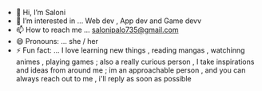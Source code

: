 - 👋 Hi, I’m Saloni 
- 👀 I’m interested in ... Web dev , App dev and Game devv 
- 📫 How to reach me ... salonipalo735@gmail.com
- 😄 Pronouns: ... she / her 
- ⚡ Fun fact: ... I love learning new things , reading mangas , watchinng animes , playing games ; also a really curious person , I take inspirations and ideas from around me ; im an approachable person , and you can always reach out to me , i'll reply as soon as possible 

<!---
Sal-1807/Sal-1807 is a ✨ special ✨ repository because its `README.md` (this file) appears on your GitHub profile.
You can click the Preview link to take a look at your changes.
--->
